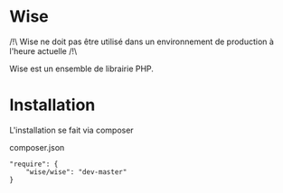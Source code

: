 Wise
====

/!\ Wise ne doit pas être utilisé dans un environnement de production à l'heure actuelle /!\

Wise est un ensemble de librairie PHP.

Installation
============
L'installation se fait via composer

composer.json

    "require": {
        "wise/wise": "dev-master"
    }

